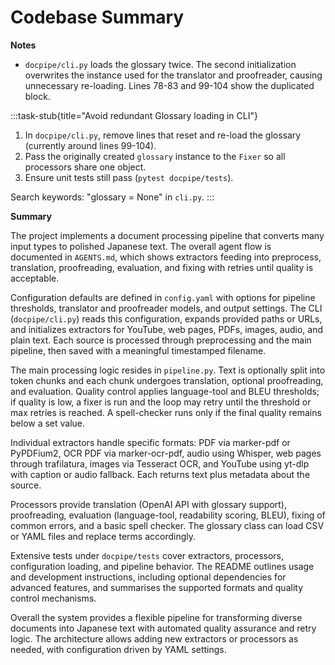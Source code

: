 # Codebase Summary

**Notes**

- `docpipe/cli.py` loads the glossary twice. The second initialization overwrites the instance used for the translator and proofreader, causing unnecessary re-loading. Lines 78-83 and 99-104 show the duplicated block.

:::task-stub{title="Avoid redundant Glossary loading in CLI"}
1. In `docpipe/cli.py`, remove lines that reset and re-load the glossary (currently around lines 99-104).
2. Pass the originally created `glossary` instance to the `Fixer` so all processors share one object.
3. Ensure unit tests still pass (`pytest docpipe/tests`).

Search keywords: "glossary = None" in `cli.py`.
:::

**Summary**

The project implements a document processing pipeline that converts many input types to polished Japanese text. The overall agent flow is documented in `AGENTS.md`, which shows extractors feeding into preprocess, translation, proofreading, evaluation, and fixing with retries until quality is acceptable.

Configuration defaults are defined in `config.yaml` with options for pipeline thresholds, translator and proofreader models, and output settings. The CLI (`docpipe/cli.py`) reads this configuration, expands provided paths or URLs, and initializes extractors for YouTube, web pages, PDFs, images, audio, and plain text. Each source is processed through preprocessing and the main pipeline, then saved with a meaningful timestamped filename.

The main processing logic resides in `pipeline.py`. Text is optionally split into token chunks and each chunk undergoes translation, optional proofreading, and evaluation. Quality control applies language-tool and BLEU thresholds; if quality is low, a fixer is run and the loop may retry until the threshold or max retries is reached. A spell-checker runs only if the final quality remains below a set value.

Individual extractors handle specific formats: PDF via marker-pdf or PyPDFium2, OCR PDF via marker-ocr-pdf, audio using Whisper, web pages through trafilatura, images via Tesseract OCR, and YouTube using yt-dlp with caption or audio fallback. Each returns text plus metadata about the source.

Processors provide translation (OpenAI API with glossary support), proofreading, evaluation (language-tool, readability scoring, BLEU), fixing of common errors, and a basic spell checker. The glossary class can load CSV or YAML files and replace terms accordingly.

Extensive tests under `docpipe/tests` cover extractors, processors, configuration loading, and pipeline behavior. The README outlines usage and development instructions, including optional dependencies for advanced features, and summarises the supported formats and quality control mechanisms.

Overall the system provides a flexible pipeline for transforming diverse documents into Japanese text with automated quality assurance and retry logic. The architecture allows adding new extractors or processors as needed, with configuration driven by YAML settings.


